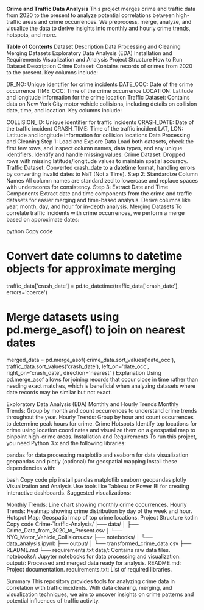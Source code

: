 **Crime and Traffic Data Analysis**
This project merges crime and traffic data from 2020 to the present to analyze potential correlations between high-traffic areas and crime occurrences. We preprocess, merge, analyze, and visualize the data to derive insights into monthly and hourly crime trends, hotspots, and more.

**Table of Contents**
Dataset Description
Data Processing and Cleaning
Merging Datasets
Exploratory Data Analysis (EDA)
Installation and Requirements
Visualization and Analysis
Project Structure
How to Run
Dataset Description
Crime Dataset: Contains records of crimes from 2020 to the present. Key columns include:

DR_NO: Unique identifier for crime incidents
DATE_OCC: Date of the crime occurrence
TIME_OCC: Time of the crime occurrence
LOCATION: Latitude and longitude information for the crime location
Traffic Dataset: Contains data on New York City motor vehicle collisions, including details on collision date, time, and location. Key columns include:

COLLISION_ID: Unique identifier for traffic incidents
CRASH_DATE: Date of the traffic incident
CRASH_TIME: Time of the traffic incident
LAT, LON: Latitude and longitude information for collision locations
Data Processing and Cleaning
Step 1: Load and Explore Data
Load both datasets, check the first few rows, and inspect column names, data types, and any unique identifiers.
Identify and handle missing values:
Crime Dataset: Dropped rows with missing latitude/longitude values to maintain spatial accuracy.
Traffic Dataset: Converted crash_date to a datetime format, handling errors by converting invalid dates to NaT (Not a Time).
Step 2: Standardize Column Names
All column names are standardized to lowercase and replace spaces with underscores for consistency.
Step 3: Extract Date and Time Components
Extract date and time components from the crime and traffic datasets for easier merging and time-based analysis.
Derive columns like year, month, day, and hour for in-depth analysis.
Merging Datasets
To correlate traffic incidents with crime occurrences, we perform a merge based on approximate dates:

python
Copy code
# Convert date columns to datetime objects for approximate merging
traffic_data['crash_date'] = pd.to_datetime(traffic_data['crash_date'], errors='coerce')

# Merge datasets using pd.merge_asof() to join on nearest dates
merged_data = pd.merge_asof(
    crime_data.sort_values('date_occ'),
    traffic_data.sort_values('crash_date'),
    left_on='date_occ',
    right_on='crash_date',
    direction='nearest'
)
Explanation
Using pd.merge_asof allows for joining records that occur close in time rather than needing exact matches, which is beneficial when analyzing datasets where date records may be similar but not exact.

Exploratory Data Analysis (EDA)
Monthly and Hourly Trends
Monthly Trends: Group by month and count occurrences to understand crime trends throughout the year.
Hourly Trends: Group by hour and count occurrences to determine peak hours for crime.
Crime Hotspots
Identify top locations for crime using location coordinates and visualize them on a geospatial map to pinpoint high-crime areas.
Installation and Requirements
To run this project, you need Python 3.x and the following libraries:

pandas for data processing
matplotlib and seaborn for data visualization
geopandas and plotly (optional) for geospatial mapping
Install these dependencies with:

bash
Copy code
pip install pandas matplotlib seaborn geopandas plotly
Visualization and Analysis
Use tools like Tableau or Power BI for creating interactive dashboards. Suggested visualizations:

Monthly Trends: Line chart showing monthly crime occurrences.
Hourly Trends: Heatmap showing crime distribution by day of the week and hour.
Hotspot Map: Geospatial map of top crime locations.
Project Structure
kotlin
Copy code
Crime-Traffic-Analysis/
├── data/
│   ├── Crime_Data_from_2020_to_Present.csv
│   └── NYC_Motor_Vehicle_Collisions.csv
├── notebooks/
│   └── data_analysis.ipynb
├── output/
│   └── transformed_crime_data.csv
├── README.md
└── requirements.txt
data/: Contains raw data files.
notebooks/: Jupyter notebooks for data processing and visualization.
output/: Processed and merged data ready for analysis.
README.md: Project documentation.
requirements.txt: List of required libraries.


Summary
This repository provides tools for analyzing crime data in correlation with traffic incidents. With data cleaning, merging, and visualization techniques, we aim to uncover insights on crime patterns and potential influences of traffic activity.
